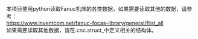 本项目使用python读取Fanuc机床的各类数据，如果需要读取其他的数据，请参考：<br>
https://www.inventcom.net/fanuc-focas-library/general/flist_all <br>
如果需要读取其他数据，请在.cnc.struct_中定义相关的结构体。 <br>
